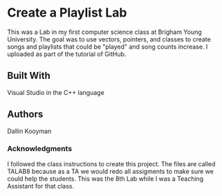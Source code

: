 # Create a Playlist Lab
This was a Lab in my first computer science class at Brigham Young University. The goal was to use vectors, pointers, and classes to create songs and playlists that could be "played" and song counts increase. I uploaded as part of the tutorial of GitHub.

## Built With
Visual Studio in the C++ language

## Authors
Dallin Kooyman

### Acknowledgments
I followed the class instructions to create this project. The files are called TALAB8 because as a TA we would redo all assigments to make sure we could help the students. This was the 8th Lab while I was a Teaching Assistant for that class.
